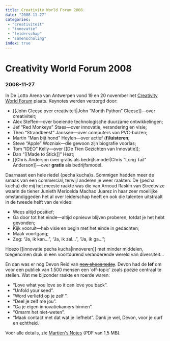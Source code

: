 ```yaml
---
title: Creativity World Forum 2008
date: "2008-11-27"
categories:
 - "creativiteit"
 - "innovatie"
 - "leiderschap"
 - "samenscholing"
index: true
---
```

# Creativity World Forum 2008
### 2008-11-27


In De Lotto Arena van Antwerpen vond 19 en 20 november het [Creativity World Forum](http://www.creativityworldforum.be/) plaats. Keynotes werden verzorgd door:
- [[John Cleese over creativiteit|John “Month Python” Cleese]]—over creativiteit;
- Alex Steffen—over boeiende technologische duurzame ontwikkelingen;
- Jef “Red Monkeys” Staes—over innovatie, verandering en visie;
- Theo “Strandbeest” Janssen—over computers van PVC-buizen;
- Martin “Man bijt hond” Heylen—over actief (**f**)**luisteren**;
- Steve “Apple” Wozniak—die gewoon zijn biografie voorlas;
- Tom “IDEO” Kelly—over [[De Tien Gezichten van Innovatie]];
- Dan “[[Made to Stick]]” Heat;
- [[Chris Anderson over gratis als bedrijfsmodel|Chris “Long Tail” Anderson]]—over **gratis** als bedrijfsmodel.

Daarnaast een hele riedel {pecha kucha}s. Sommigen hadden meer de smaak van een commercial, terwijl anderen je weer raakten. De {pecha kucha} die mij het meeste raakte was die van Arnoud Raskin van Streetwize waarin de tiener Junieth Mericelda Machao Juarez in haar zeer moeilijke omstandiggeden het al over leiderschap heeft en ook die talenten uitstraalt in de tweede helft van de video:
- Wees altijd positief;
- Ga door tot het einde—altijd opnieuw blijven proberen, totdat je het hebt gevonden;
- Kijk vooruit—heb visie en begin met het einde in gedachten;
- Maak voortgang;
- Zeg: “Ja, ik kan…”, “Ja, ik zal…”, “Ja, ik ga…”;

Hoezo [[innovatie pecha kucha|innoveren]] met minder middelen, toegenomen druk in een voortdurend veranderende wereld van diversiteit…

En dan was er nog Devon Reid van ~~[new shoes today](http://www.newshoestoday.com/)~~. Devon had de **lef** om voor een publiek van 1.500 mensen een ‘off-topic’ zoals poëzie centraal te stellen. Wat me bijzonder raakte en roerde waren:
- “Love what you love so it can love you back”.
- “Unfold your seed”.
- “Word verliefd op je zelf ”.
- “Deel je zelf me jou”.
- “Ga je eigen innovatiekamers binnen”.
- “Omarm het niet-weten”.
- “Maak contact met dat wat je liefhebt”. Dank je wel, Devon, voor je durf en echtheid.

Voor alle details, zie <a href="wcf-2008-martiens-notes.pdf" download>Martien's Notes</a> (PDF van 1,5 MB).
